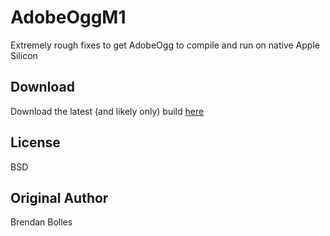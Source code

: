 AdobeOggM1
========

Extremely rough fixes to get AdobeOgg to compile and run on native Apple Silicon

Download
--------
Download the latest (and likely only) build [here](https://github.com/Coolguy1260/AdobeOggM1/releases/download/v0.5b6_m1/Ogg.Premiere.zip)

License
-------
BSD

Original Author
------
Brendan Bolles
